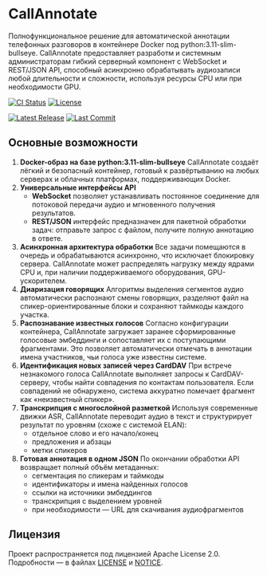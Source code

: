 # CallAnnotate

Полнофункциональное решение для автоматической аннотации телефонных разговоров в контейнере Docker под python:3.11-slim-bullseye. CallAnnotate предоставляет разработм и системным администраторам гибкий серверный компонент с WebSocket и REST/JSON API, способный асинхронно обрабатывать аудиозаписи любой длительности и сложности, используя ресурсы CPU или при необходимости GPU.

<!-- Badges -->
[![CI Status](https://github.com/momentics/CallAnnotate/actions/workflows/ci.yml/badge.svg)](https://github.com/moment/CallAnnotate/actions/workflows/ci.yml)   [![License](https://img.shields.io/badge/license-Apache%202.0-blue.svg)](LICENSE)

[![Latest Release](https://img.shields.io/github/v/release/momentics/CallAnnotate?style=for-the-badge)](https://github.com/momentics/CallAnnotate/releases)   [![Last Commit](https://img.shields.io/github/last-commit/momentics/CallAnnotate?style=for-the-badge)](https://github.com/momentics/CallAnnotate/commits/main)  


## Основные возможности

1. **Docker-образ на базе python:3.11-slim-bullseye**
CallAnnotate создаёт лёгкий и безопасный контейнер, готовый к развёртыванию на любых серверах и облачных платформах, поддерживающих Docker. 
2. **Универсальные интерфейсы API**
    - **WebSocket** позволяет устанавливать постоянное соединение для потоковой передачи аудио и мгновенного получения результатов.
    - **REST/JSON** интерфейс предназначен для пакетной обработки задач: отправьте запрос с файлом, получите полную аннотацию в ответе.
3. **Асинхронная архитектура обработки**
Все задачи помещаются в очередь и обрабатываются асинхронно, что исключает блокировку сервера. CallAnnotate может распределять нагрузку между ядрами CPU и, при наличии поддерживаемого оборудования, GPU-ускорителем.
4. **Диаризация говорящих**
Алгоритмы выделения сегментов аудио автоматически распознают смены говорящих, разделяют файл на спикер-ориентированные блоки и сохраняют таймкоды каждого участка.
5. **Распознавание известных голосов**
Согласно конфигурации контейнера, CallAnnotate загружает заранее сформированные голосовые эмбеддинги и сопоставляет их с поступающими фрагментами. Это позволяет автоматически отмечать в аннотации имена участников, чьи голоса уже известны системе.
6. **Идентификация новых записей через CardDAV**
При встрече незнакомого голоса CallAnnotate выполняет запросы к CardDAV-серверу, чтобы найти совпадения по контактам пользователя. Если совпадений не обнаружено, система аккуратно помечает фрагмент как «неизвестный спикер».
7. **Транскрипция с многослойной разметкой**
Используя современные движки ASR, CallAnnotate переводит аудио в текст и структурирует результат по уровням (схоже с системой ELAN):
    - отдельное слово и его начало/конец
    - предложения и абзацы
    - метки спикеров
8. **Готовая аннотация в одном JSON**
По окончании обработки API возвращает полный объём метаданных:
    - сегментация по спикерам и таймкоды
    - идентификаторы и имена найденных голосов
    - ссылки на источники эмбеддингов
    - транскрипция с выделением уровней
    - при необходимости — URL для скачивания аудиофрагментов

## Лицензия

Проект распространяется под лицензией Apache License 2.0. Подробности — в файлах [LICENSE](LICENSE) и [NOTICE](NOTICE).

